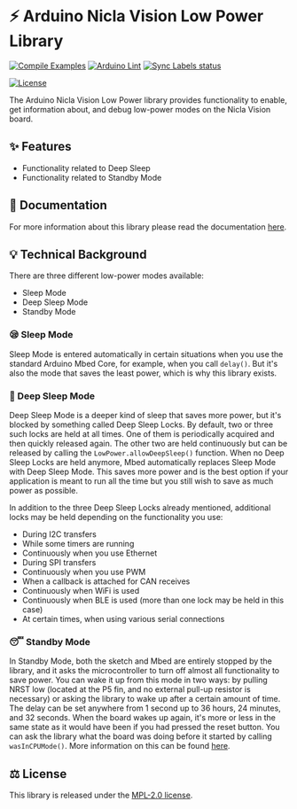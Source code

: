 # ⚡️ Arduino Nicla Vision Low Power Library

[![Compile Examples](https://github.com/bcmi-labs/Arduino_LowPowerNiclaVision/workflows/Compile%20Examples/badge.svg)](https://github.com/bcmi-labs/Arduino_LowPowerNiclaVision/actions?workflow=Compile+Examples)
[![Arduino Lint](https://github.com/bcmi-labs/Arduino_LowPowerNiclaVision/actions/workflows/arduino-lint.yml/badge.svg)](https://github.com/bcmi-labs/Arduino_LowPowerNiclaVision/actions/workflows/arduino-lint.yml)
[![Sync Labels status](https://github.com/bcmi-labs/Arduino_LowPowerNiclaVision/actions/workflows/sync-labels.yml/badge.svg)](https://github.com/bcmi-labs/Arduino_LowPowerNiclaVision/actions/workflows/sync-labels.yml)

[![License](https://img.shields.io/badge/License-MPL_2.0-blue)](http://mozilla.org/MPL/2.0/)

The Arduino Nicla Vision Low Power library provides functionality to enable, get information about, and debug low-power modes on the Nicla Vision board.

## ✨ Features

- Functionality related to Deep Sleep
- Functionality related to Standby Mode

## 📖 Documentation

For more information about this library please read the documentation [here](./docs).

## 💡 Technical Background

There are three different low-power modes available:

- Sleep Mode
- Deep Sleep Mode
- Standby Mode

### 😪 Sleep Mode

Sleep Mode is entered automatically in certain situations when you use the standard Arduino Mbed Core, for example, when you call `delay()`. But it's also the mode that saves the least power, which is why this library exists. 

### 🥱 Deep Sleep Mode

Deep Sleep Mode is a deeper kind of sleep that saves more power, but it's blocked by something called Deep Sleep Locks. By default, two or three such locks are held at all times. One of them is periodically acquired and then quickly released again. The other two are held continuously but can be released by calling the `LowPower.allowDeepSleep()` function. When no Deep Sleep Locks are held anymore, Mbed automatically replaces Sleep Mode with Deep Sleep Mode. This saves more power and is the best option if your application is meant to run all the time but you still wish to save as much power as possible.

In addition to the three Deep Sleep Locks already mentioned, additional locks may be held depending on the functionality you use:

- During I2C transfers
- While some timers are running
- Continuously when you use Ethernet
- During SPI transfers
- Continuously when you use PWM
- When a callback is attached for CAN receives
- Continuously when WiFi is used
- Continuously when BLE is used (more than one lock may be held in this case)
- At certain times, when using various serial connections

### 😴 Standby Mode

In Standby Mode, both the sketch and Mbed are entirely stopped by the library, and it asks the microcontroller to turn off almost all functionality to save power. You can wake it up from this mode in two ways: by pulling NRST low (located at the P5 fin, and no external pull-up resistor is necessary) or asking the library to wake up after a certain amount of time. The delay can be set anywhere from 1 second up to 36 hours, 24 minutes, and 32 seconds. When the board wakes up again, it's more or less in the same state as it would have been if you had pressed the reset button. You can ask the library what the board was doing before it started by calling `wasInCPUMode()`. More information on this can be found [here](./docs).

## ⚖️ License

This library is released under the [MPL-2.0 license](http://mozilla.org/MPL/2.0/).
